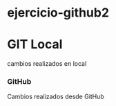 # ejercicio-github2
# GIT Local
cambios realizados en local
### GitHub
Cambios realizados desde GitHub
